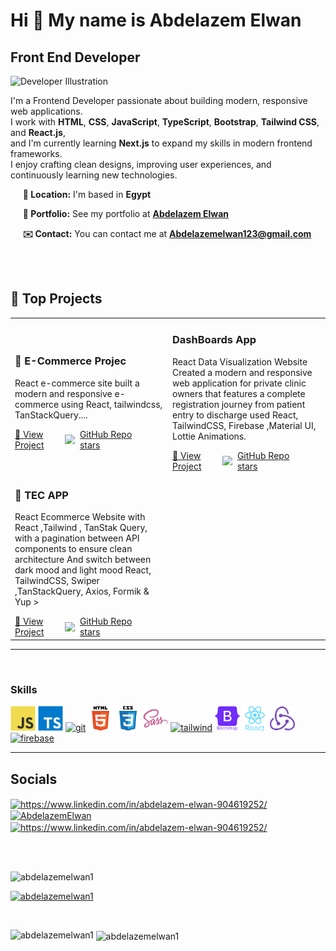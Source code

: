 
# Hi 👋 My name is Abdelazem Elwan

## Front End Developer

![Developer Illustration](https://cdn.dribbble.com/users/1162077/screenshots/3848914/programmer.gif)



I'm a Frontend Developer passionate about building modern, responsive web applications.  
I work with **HTML**, **CSS**, **JavaScript**, **TypeScript**, **Bootstrap**, **Tailwind CSS**, and **React.js**,  
and I'm currently learning **Next.js** to expand my skills in modern frontend frameworks.  
I enjoy crafting clean designs, improving user experiences, and continuously learning new technologies.


 &nbsp;&nbsp;&nbsp;&nbsp; **📍 Location:** I'm based in **Egypt**

 &nbsp;&nbsp;&nbsp;&nbsp; **🔗 Portfolio:** See my portfolio at **<a href="https://abdelazem-elwan.vercel.app/" target="_blank">Abdelazem Elwan</a>**


 &nbsp;&nbsp;&nbsp;&nbsp; **✉️ Contact:** You can contact me at **[Abdelazemelwan123@gmail.com](mailto:Abdelazemelwan123@gmail.com)**

<br>
<br>

## 🚀 Top Projects
<!-- <table width="100%">
  <tr  >
    <td width="40%" bgcolor="#282c34" valign="top" style="padding: 10px; border: 1px solid #30363d; border-radius: 6px;">
      <p style="font-size: 1.2em; font-weight: 600;">🛍️ <a href="YOUR_REPO_LINK_1">NestJS-Ecommerce</a></p>
      <p>A robust e-commerce backend built with NestJS, featuring authentication, product management, and order processing.</p>
      <p>🟣 TypeScript &nbsp; ⭐️ 1</p>
    </td>
    <td width="40%" valign="top" style="padding: 10px; border: 1px solid #30363d; border-radius: 6px; border-left: none;">
      <p style="font-size: 1.2em; font-weight: 600;">🌎 <a href="YOUR_REPO_LINK_2">Multi-Vendor-Multi-Lingual-MERN-E-C...</a></p>
      <p>A full-stack multi-vendor e-commerce platform with multilingual support, developed using the MERN stack.</p>
      <p>🟣 TypeScript</p>
    </td>
  </tr>
</table> -->




<table >
  <tr>
    <!-- Project 1 -->
    <td width="45%" >
      <h3>🛒 E-Commerce Projec</h3>
      <p>
        React e-commerce site built a modern and responsive e-commerce using React, tailwindcss, TanStackQuery.... 
      </p>
     <div style="display:flex; justify-content:space-between; align-items:center; width:200px;" >
      <a href="https://e-commerc-app-ten.vercel.app/" target="_blank">
        🔗 View Project
      </a>
     <a href="https://github.com/Abdelazemelwan1/e-commerc-app" target="_blank" style="display:flex; align-items:center; gap:4px;">
      <img align="center" src="https://raw.githubusercontent.com/rahuldkjain/github-profile-readme-generator/master/src/images/icons/Social/github.svg"  alt="AbdelazemElwan" height="15" width="20" />
        GitHub Repo stars
      </a>
     </div>
    </td>
<td width="45%" >
      <h3> DashBoards App</h3>
      <p>
        React Data Visualization Website Created a  modern and responsive web application for private clinic owners that features a complete registration journey from patient entry to discharge used React, TailwindCSS, Firebase ,Material UI, Lottie Animations.
      </p>
       <div style="display:flex; justify-content:space-between; align-items:center; width:200px;" >
      <a href="https://crud-web-master-bice.vercel.app//" target="_blank">
        🔗 View Project
      </a>
     <a href="https://github.com/Abdelazemelwan1/CRUD_Web_Master" target="_blank" style="display:flex; align-items:center; gap:4px;">
      <img align="center" src="https://raw.githubusercontent.com/rahuldkjain/github-profile-readme-generator/master/src/images/icons/Social/github.svg"  alt="AbdelazemElwan" height="15" width="20" />
        GitHub Repo stars
      </a>
     </div>
    </td>
    
  
    
  </tr>

  <tr>
    <!-- Project 3 -->
    <td width="45%">
      <h3>📱 TEC APP</h3>
      <p>
        React Ecommerce Website with React ,Tailwind , TanStak Query, with a pagination between API components to ensure clean architecture And switch between dark mood and light mood React, TailwindCSS, Swiper ,TanStackQuery, Axios,  Formik & Yup >
      </p>
     <div style="display:flex; justify-content:space-between; align-items:center; width:200px;" >
      <a  href="https://small-e-commerc-web-master.vercel.app/" target="_blank">
        🔗 View Project
      </a>
     <a href="https://github.com/Abdelazemelwan1/small-e-commerc-Web_Master" target="_blank" style="display:flex; align-items:center; gap:4px;">
      <img align="center" src="https://raw.githubusercontent.com/rahuldkjain/github-profile-readme-generator/master/src/images/icons/Social/github.svg"  alt="AbdelazemElwan" height="15" width="20" />
        GitHub Repo stars
      </a>
     </div>
    </td>
  </tr>
</table>


---
<br>
<h3 align="left">Skills</h3>
<p align="left"> <a href="https://developer.mozilla.org/en-US/docs/Web/JavaScript" target="_blank" rel="noreferrer"> <img src="https://raw.githubusercontent.com/devicons/devicon/master/icons/javascript/javascript-original.svg" alt="javascript" width="40" height="40"/></a> <a href="https://www.typescriptlang.org/" target="_blank" rel="noreferrer"> <img src="https://raw.githubusercontent.com/devicons/devicon/master/icons/typescript/typescript-original.svg" alt="typescript" width="40" height="40"/></a> <a href="https://git-scm.com/" target="_blank" rel="noreferrer"> <img src="https://www.vectorlogo.zone/logos/git-scm/git-scm-icon.svg" alt="git" width="40" height="40"/></a> <a href="https://www.w3.org/html/" target="_blank" rel="noreferrer"> <img src="https://raw.githubusercontent.com/devicons/devicon/master/icons/html5/html5-original-wordmark.svg" alt="html5" width="40" height="40"/></a> <a href="https://www.w3schools.com/css/" target="_blank" rel="noreferrer"> <img src="https://raw.githubusercontent.com/devicons/devicon/master/icons/css3/css3-original-wordmark.svg" alt="css3" width="40" height="40"/></a> <a href="https://sass-lang.com" target="_blank" rel="noreferrer"> <img src="https://raw.githubusercontent.com/devicons/devicon/master/icons/sass/sass-original.svg" alt="sass" width="40" height="40"/></a> <a href="https://tailwindcss.com/" target="_blank" rel="noreferrer"> <img src="https://www.vectorlogo.zone/logos/tailwindcss/tailwindcss-icon.svg" alt="tailwind" width="40" height="40"/></a> <a href="https://getbootstrap.com" target="_blank" rel="noreferrer"> <img src="https://raw.githubusercontent.com/devicons/devicon/master/icons/bootstrap/bootstrap-plain-wordmark.svg" alt="bootstrap" width="40" height="40"/></a> <a href="https://reactjs.org/" target="_blank" rel="noreferrer"> <img src="https://raw.githubusercontent.com/devicons/devicon/master/icons/react/react-original-wordmark.svg" alt="react" width="40" height="40"/></a> <a href="https://redux.js.org" target="_blank" rel="noreferrer"> <img src="https://raw.githubusercontent.com/devicons/devicon/master/icons/redux/redux-original.svg" alt="redux" width="40" height="40"/></a> <a href="https://firebase.google.com/" target="_blank" rel="noreferrer"> <img src="https://www.vectorlogo.zone/logos/firebase/firebase-icon.svg" alt="firebase" width="40" height="40"/></a> </p>


---
## Socials

<p align="left">
<a href="https://www.linkedin.com/in/abdelazem-elwan-904619252/" target="blank"><img align="center" src="https://raw.githubusercontent.com/rahuldkjain/github-profile-readme-generator/master/src/images/icons/Social/linked-in-alt.svg" alt="https://www.linkedin.com/in/abdelazem-elwan-904619252/" height="30" width="40" /></a>
<a href="https://github.com/Abdelazemelwan1" target="_blank">
  <img align="center" src="https://raw.githubusercontent.com/rahuldkjain/github-profile-readme-generator/master/src/images/icons/Social/github.svg" 
  alt="AbdelazemElwan" height="30" width="40" /></a>
<a href="https://www.facebook.com/abdelazem.elwan.9/" target="blank"><img align="center" src="https://raw.githubusercontent.com/rahuldkjain/github-profile-readme-generator/master/src/images/icons/Social/facebook.svg" alt="https://www.linkedin.com/in/abdelazem-elwan-904619252/" height="30" width="40" /></a>
</p>
<br>
<br>
<p align="left"> <img src="https://komarev.com/ghpvc/?username=abdelazemelwan1&label=Profile%20views&color=0e75b6&style=flat" alt="abdelazemelwan1" /> </p>

<p align="left"> <a href="https://github.com/ryo-ma/github-profile-trophy"><img src="https://github-profile-trophy.vercel.app/?username=abdelazemelwan1" alt="abdelazemelwan1" /></a> </p>

<br>
<p><img align="left" src="https://github-readme-stats.vercel.app/api/top-langs?username=abdelazemelwan1&show_icons=true&locale=en&layout=compact" alt="abdelazemelwan1" /></p>

<p>&nbsp;<img align="center" src="https://github-readme-stats.vercel.app/api?username=abdelazemelwan1&show_icons=true&locale=en" alt="abdelazemelwan1" /></p>
